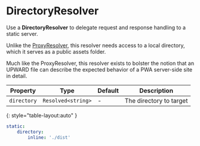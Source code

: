 # DirectoryResolver

Use a **DirectoryResolver** to delegate request and response handling to a static server.

Unlike the [ProxyResolver][], this resolver needs access to a local directory, which it serves as a public assets folder.

Much like the ProxyResolver, this resolver exists to bolster the notion that an UPWARD file can describe the expected behavior of a PWA server-side site in detail.

| Property    | Type               | Default | Description             |
| ----------- | ------------------ | ------- | ----------------------- |
| `directory` | `Resolved<string>` | -       | The directory to target |

{: style="table-layout:auto" }

```yml
static:
    directory:
        inline: './dist'
```

[ProxyResolver]: proxy.md
